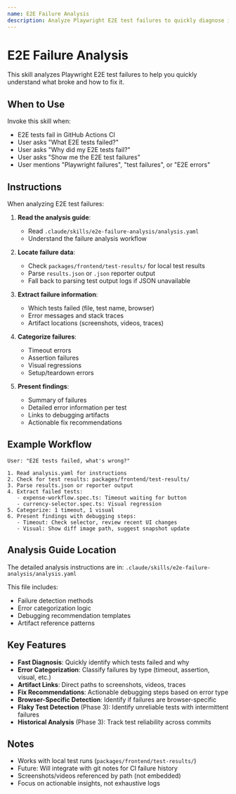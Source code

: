 ```yaml
---
name: E2E Failure Analysis
description: Analyze Playwright E2E test failures to quickly diagnose issues and provide fix recommendations. Use when E2E tests fail in CI or locally.
---
```


# E2E Failure Analysis

This skill analyzes Playwright E2E test failures to help you quickly understand what broke and how to fix it.

## When to Use

Invoke this skill when:
- E2E tests fail in GitHub Actions CI
- User asks "What E2E tests failed?"
- User asks "Why did my E2E tests fail?"
- User asks "Show me the E2E test failures"
- User mentions "Playwright failures", "test failures", or "E2E errors"

## Instructions

When analyzing E2E test failures:

1. **Read the analysis guide**:
   - Read `.claude/skills/e2e-failure-analysis/analysis.yaml`
   - Understand the failure analysis workflow

2. **Locate failure data**:
   - Check `packages/frontend/test-results/` for local test results
   - Parse `results.json` or `.json` reporter output
   - Fall back to parsing test output logs if JSON unavailable

3. **Extract failure information**:
   - Which tests failed (file, test name, browser)
   - Error messages and stack traces
   - Artifact locations (screenshots, videos, traces)

4. **Categorize failures**:
   - Timeout errors
   - Assertion failures
   - Visual regressions
   - Setup/teardown errors

5. **Present findings**:
   - Summary of failures
   - Detailed error information per test
   - Links to debugging artifacts
   - Actionable fix recommendations

## Example Workflow

```
User: "E2E tests failed, what's wrong?"

1. Read analysis.yaml for instructions
2. Check for test results: packages/frontend/test-results/
3. Parse results.json or reporter output
4. Extract failed tests:
   - expense-workflow.spec.ts: Timeout waiting for button
   - currency-selector.spec.ts: Visual regression
5. Categorize: 1 timeout, 1 visual
6. Present findings with debugging steps:
   - Timeout: Check selector, review recent UI changes
   - Visual: Show diff image path, suggest snapshot update
```

## Analysis Guide Location

The detailed analysis instructions are in: `.claude/skills/e2e-failure-analysis/analysis.yaml`

This file includes:
- Failure detection methods
- Error categorization logic
- Debugging recommendation templates
- Artifact reference patterns

## Key Features

- **Fast Diagnosis**: Quickly identify which tests failed and why
- **Error Categorization**: Classify failures by type (timeout, assertion, visual, etc.)
- **Artifact Links**: Direct paths to screenshots, videos, traces
- **Fix Recommendations**: Actionable debugging steps based on error type
- **Browser-Specific Detection**: Identify if failures are browser-specific
- **Flaky Test Detection** (Phase 3): Identify unreliable tests with intermittent failures
- **Historical Analysis** (Phase 3): Track test reliability across commits

## Notes

- Works with local test runs (`packages/frontend/test-results/`)
- Future: Will integrate with git notes for CI failure history
- Screenshots/videos referenced by path (not embedded)
- Focus on actionable insights, not exhaustive logs
